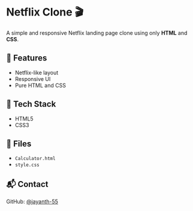 # Netflix Clone 🎬

A simple and responsive Netflix landing page clone using only **HTML** and **CSS**.

## 🌟 Features

- Netflix-like layout
- Responsive UI
- Pure HTML and CSS

## 🔧 Tech Stack

- HTML5
- CSS3

## 📁 Files

- `Calculator.html`
- `style.css`

## 📬 Contact

GitHub: [@jayanth-55](https://github.com/jayanth-55)
